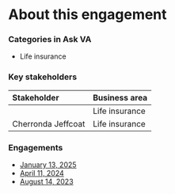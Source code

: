 # About this engagement

### Categories in Ask VA

- Life insurance

### Key stakeholders

|Stakeholder|Business area|
|:--|:--|
||Life insurance|
|Cherronda Jeffcoat|Life insurance|

### Engagements

* [January 13, 2025](https://github.com/department-of-veterans-affairs/va.gov-team/blob/master/products/ask-va/design/User%20research/Business%20line%20engagement/Business%20lines/Life%20insurance/January%2013%2C%202025.md)
* [April 11, 2024](https://github.com/department-of-veterans-affairs/va.gov-team/blob/master/products/ask-va/design/User%20research/Business%20line%20engagement/Business%20lines/Life%20insurance/April%2011%2C%202024.md)
* [August 14, 2023](https://github.com/department-of-veterans-affairs/va.gov-team/blob/master/products/ask-va/design/User%20research/Business%20line%20engagement/Business%20lines/Life%20insurance/August%2014%2C%202023.md)
